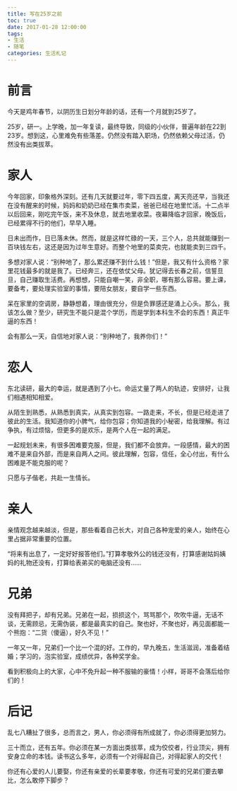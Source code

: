 ```yaml
---
title: 写在25岁之前
toc: true
date: 2017-01-28 12:00:00
tags:
- 生活
- 随笔
categories: 生活札记
---
```

# 前言
今天是鸡年春节，以阴历生日划分年龄的话，还有一个月就到25岁了。

25岁，研一。上学晚，加一年复读，最终导致，同级的小伙伴，普遍年龄在22到23岁。想到这，心里难免有些落差。仍然没有踏入职场，仍然依赖父母过活，仍然没有出类拔萃。

<!--more-->

# 家人
今年回家，印象格外深刻。还有几天就要过年，零下四五度，离天亮还早，当我还在没有醒来的时候，妈妈和奶奶已经在集市卖菜，爸爸已经在地里忙活。十二点半以后回来，刚吃完午饭，来不及休息，就去地里收菜。夜幕降临才回家，晚饭后，已经累得不行的他们，早早入睡。

日未出而作，日已落未休。然而，就是这样忙碌的一天，三个人，总共就能赚到一百块钱左右，这还是因为过年生意好。而整个地里的菜卖完，也就能卖到三四千。

多想对家人说：“别种地了，那么累还赚不到什么钱！”但是，我又有什么资格？家里花钱最多的就是我了。已经奔三，还在依仗父母。犹记得去长春之前，信誓旦旦，自己赚取生活费。再想想，只能自嘲一笑，非全职，哪有那么容易。要上课，要备考，要处理实验室的事情，要陪女朋友，要自学一些东西。

呆在家里的空调房，静静想着，理由很充分，但是负罪感还是涌上心头。那么，我该怎么做？至少，研究生不能只是混个学历，而是学到本科生不会的东西！真正牛逼的东西！

会有那么一天，自信地对家人说：“别种地了，我养你们！”

# 恋人
东北读研，最大的幸运，就是遇到了小七。命运丈量了两人的轨迹，安排好，让我们相遇相知相爱。

从陌生到熟悉，从熟悉到真实，从真实到包容。一路走来，不长，但是已经走进了彼此的生活。我知道你的小脾气，给你包容；你知道我的小秘密，给我理解。有过争执，有过烦恼，但更多的是欢乐，是两个人在一起的满足。

一起规划未来，有很多困难要克服，但是，我们都不会放弃。一段感情，最大的困难不是来自外部，而是来自两人之间。彼此理解，包容，信任，全心付出，有什么困难是不能克服的呢？

只愿与子偕老，共赴一生情长。

# 亲人
亲情观念越来越淡，但是，那些看着自己长大，对自己各种宠爱的亲人，始终在心里占据非常重要的位置。

“将来有出息了，一定好好报答他们。”打算孝敬外公的钱还没有，打算感谢姑妈姨妈的礼物还没有，打算给表弟买的电脑还没有……

# 兄弟
没有拜把子，却有兄弟。兄弟在一起，损损这个，骂骂那个，吹吹牛逼，无话不谈，无需顾忌，无需伪装，都是最真实的自己。聚也好，不聚也好，再见面都能一个熊抱：“二货（傻逼），好久不见！”

一年又一年，兄弟们一个比一个混的好。工作的，早九晚五，生活滋润，准备着结婚；学习的，泡实验室，成绩优异，各种奖学金。

看到积极向上的大家，心中不免升起一种不服输的豪情！小样，哥哥不会落后给你们的！

# 后记
乱七八糟扯了很多，总而言之，男人，你必须得有所成就了，你必须得更加努力。

三十而立，还有五年。你必须在某一方面出类拔萃，成为佼佼者，行业顶尖，拥有安身立命的本钱。读书这么多年，必须有一个对得起自己，对得起家人的交代！

你还有心爱的人儿要娶，你还有亲爱的长辈要孝敬，你还有可爱的兄弟们要去攀比，怎么敢停下脚步？
